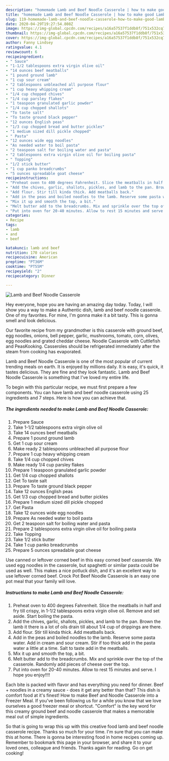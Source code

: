 ```yaml
---
description: "homemade Lamb and Beef Noodle Casserole | how to make good Lamb and Beef Noodle Casserole"
title: "homemade Lamb and Beef Noodle Casserole | how to make good Lamb and Beef Noodle Casserole"
slug: 119-homemade-lamb-and-beef-noodle-casserole-how-to-make-good-lamb-and-beef-noodle-casserole
date: 2020-04-29T19:27:54.808Z
image: https://img-global.cpcdn.com/recipes/a16a57537f1ddb8f/751x532cq70/lamb-and-beef-noodle-casserole-recipe-main-photo.jpg
thumbnail: https://img-global.cpcdn.com/recipes/a16a57537f1ddb8f/751x532cq70/lamb-and-beef-noodle-casserole-recipe-main-photo.jpg
cover: https://img-global.cpcdn.com/recipes/a16a57537f1ddb8f/751x532cq70/lamb-and-beef-noodle-casserole-recipe-main-photo.jpg
author: Fanny Lindsey
ratingvalue: 4.1
reviewcount: 6
recipeingredient:
- " Sauce"
- "1-1/2 tablespoons extra virgin olive oil"
- "14 ounces beef meatballs"
- "1 pound ground lamb"
- "1 cup sour cream"
- "2 tablespoons unbleached all purpose flour"
- "1 cup heavy whipping cream"
- "1/4 cup chopped chives"
- "1/4 cup parsley flakes"
- "1 teaspoon granulated garlic powder"
- "1/4 cup chopped shallots"
- "To taste salt"
- "To taste ground black pepper"
- "12 ounces English peas"
- "1/3 cup chopped bread and butter pickles"
- "1 medium sized dill pickle chopped"
- " Pasta"
- "12 ounces wide egg noodles"
- "As needed water to boil pasta"
- "2 teaspoon salt for boiling water and pasta"
- "2 tablespoons extra virgin olive oil for boiling pasta"
- " Topping"
- "1/2 stick butter"
- "1 cup panko breadcrumbs"
- "5 ounces spreadable goat cheese"
recipeinstructions:
- "Preheat oven to 400 degrees Fahrenheit. Slice the meatballs in half and fry till crispy, in 1-1/2 tablespoons extra virgin olive oil. Remove and set aside. Start boiling the pasta."
- "Add the chives, garlic, shallots, pickles, and lamb to the pan. Brown the lamb it there is a lot of oils drain till about 1/4 cup of drippings are there."
- "Add flour. Stir till kinda thick. Add meatballs back."
- "Add in the peas and boiled noodles to the lamb. Reserve some pasta water. Add in cream and sour cream. Stir if too thick add in the pasta water a little at a time. Salt to taste add in the meatballs."
- "Mix it up and smooth the top, a bit."
- "Melt butter add to the breadcrumbs. Mix and sprinkle over the top of the casserole. Randomly add pieces of cheese over the top."
- "Put into oven for 20-40 minutes. Allow to rest 15 minutes and serve. I hope you enjoy!!!!"
categories:
- Recipe
tags:
- lamb
- and
- beef

katakunci: lamb and beef 
nutrition: 170 calories
recipecuisine: American
preptime: "PT36M"
cooktime: "PT55M"
recipeyield: "2"
recipecategory: Dinner

---
```



![Lamb and Beef Noodle Casserole](https://img-global.cpcdn.com/recipes/a16a57537f1ddb8f/751x532cq70/lamb-and-beef-noodle-casserole-recipe-main-photo.jpg)

Hey everyone, hope you are having an amazing day today. Today, I will show you a way to make a Authentic dish, lamb and beef noodle casserole. One of my favorites. For mine, I'm gonna make it a bit tasty. This is gonna smell and look delicious.

Our favorite recipe from my grandmother is this casserole with ground beef, egg noodles, onions, bell pepper, garlic, mushrooms, tomato, corn, olives, egg noodles and grated cheddar cheese. Noodle Casserole with Cuttlefish and PeasKooking. Casseroles should be refrigerated immediately after the steam from cooking has evaporated.

Lamb and Beef Noodle Casserole is one of the most popular of current trending meals on earth. It is enjoyed by millions daily. It is easy, it's quick, it tastes delicious. They are fine and they look fantastic. Lamb and Beef Noodle Casserole is something that I've loved my entire life.


To begin with this particular recipe, we must first prepare a few components. You can have lamb and beef noodle casserole using 25 ingredients and 7 steps. Here is how you can achieve that.

<!--inarticleads1-->

##### The ingredients needed to make Lamb and Beef Noodle Casserole:

1. Prepare  Sauce
1. Take 1-1/2 tablespoons extra virgin olive oil
1. Take 14 ounces beef meatballs
1. Prepare 1 pound ground lamb
1. Get 1 cup sour cream
1. Make ready 2 tablespoons unbleached all purpose flour
1. Prepare 1 cup heavy whipping cream
1. Take 1/4 cup chopped chives
1. Make ready 1/4 cup parsley flakes
1. Prepare 1 teaspoon granulated garlic powder
1. Get 1/4 cup chopped shallots
1. Get To taste salt
1. Prepare To taste ground black pepper
1. Take 12 ounces English peas
1. Get 1/3 cup chopped bread and butter pickles
1. Prepare 1 medium sized dill pickle chopped
1. Get  Pasta
1. Take 12 ounces wide egg noodles
1. Prepare As needed water to boil pasta
1. Get 2 teaspoon salt for boiling water and pasta
1. Prepare 2 tablespoons extra virgin olive oil for boiling pasta
1. Take  Topping
1. Take 1/2 stick butter
1. Take 1 cup panko breadcrumbs
1. Prepare 5 ounces spreadable goat cheese


Use canned or leftover corned beef in this easy corned beef casserole. We used egg noodles in the casserole, but spaghetti or similar pasta could be used as well. This makes a nice potluck dish, and it&#39;s an excellent way to use leftover corned beef. Crock Pot Beef Noodle Casserole is an easy one pot meal that your family will love. 

<!--inarticleads2-->

##### Instructions to make Lamb and Beef Noodle Casserole:

1. Preheat oven to 400 degrees Fahrenheit. Slice the meatballs in half and fry till crispy, in 1-1/2 tablespoons extra virgin olive oil. Remove and set aside. Start boiling the pasta.
1. Add the chives, garlic, shallots, pickles, and lamb to the pan. Brown the lamb it there is a lot of oils drain till about 1/4 cup of drippings are there.
1. Add flour. Stir till kinda thick. Add meatballs back.
1. Add in the peas and boiled noodles to the lamb. Reserve some pasta water. Add in cream and sour cream. Stir if too thick add in the pasta water a little at a time. Salt to taste add in the meatballs.
1. Mix it up and smooth the top, a bit.
1. Melt butter add to the breadcrumbs. Mix and sprinkle over the top of the casserole. Randomly add pieces of cheese over the top.
1. Put into oven for 20-40 minutes. Allow to rest 15 minutes and serve. I hope you enjoy!!!!


Each bite is packed with flavor and has everything you need for dinner. Beef + noodles in a creamy sauce - does it get any better than that? This dish is comfort food at it&#39;s finest! How to make Beef and Noodle Casserole into a Freezer Meal. If you&#39;ve been following us for a while you know that we love ourselves a good freezer meal or shortcut. &#34;Comfort&#34; is the key word for this creamy ground beef and noodle casserole that makes a memorable meal out of simple ingredients. 

So that is going to wrap this up with this creative food lamb and beef noodle casserole recipe. Thanks so much for your time. I'm sure that you can make this at home. There is gonna be interesting food in home recipes coming up. Remember to bookmark this page in your browser, and share it to your loved ones, colleague and friends. Thanks again for reading. Go on get cooking!
